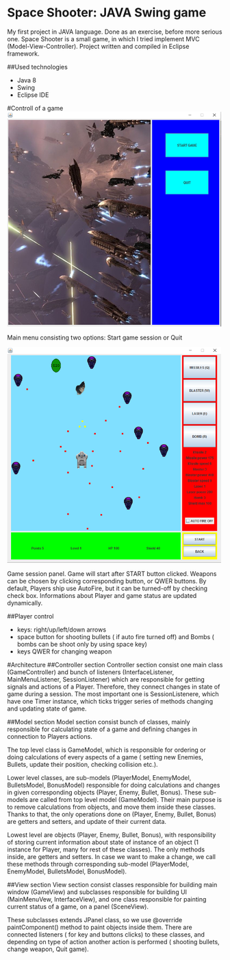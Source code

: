 # Space Shooter: JAVA Swing game

My first project in JAVA language. Done as an exercise, before more serious one.
Space Shooter is a small game, in which I tried implement MVC (Model-View-Controller). Project written and compiled in Eclipse framework.

##Used technologies
- Java 8
- Swing
- Eclipse IDE

#Controll of a game
![mainMenu.png](assets/mainMenu.png)

Main menu consisting two options: Start game session or Quit

![gameSession.png](assets/gameSession.png)

Game session panel. Game will start after START button clicked. Weapons can be chosen by clicking corresponding button, or QWER buttons. By default, Players ship use AutoFire, but it can be turned-off by checking check box. Informations about Player and game status are updated dynamically.

##Player control
- keys: right/up/left/down arrows
- space button for shooting bullets ( if auto fire turned off) and Bombs ( bombs can be shoot only by using space key)
- keys QWER for changing weapon

#Architecture
##Controller section
Controller section consist one main class (GameController) and bunch of listeners (InterfaceListener, MainMenuListener, SessionListener) which are responsible for getting signals and actions of a Player. Therefore, they connect changes in state of game during a session.
The most important one is SessionListenere, which have one Timer instance, which ticks trigger series of methods changing and updating state of game.

##Model section
Model section consist bunch of classes, mainly responsible for calculating state of a game and defining changes in connection to Players actions.

The top level class is GameModel, which is responsible for ordering or doing calculations of every aspects of a game ( setting new Enemies, Bullets, update their position, checking collision etc.). 

Lower level classes, are sub-models (PlayerModel, EnemyModel, BulletsModel, BonusModel) responsible for doing calculations and changes in given corresponding objects (Player, Enemy, Bullet, Bonus). These sub-models are called from top level model (GameModel). Their main purpose is to remove calculations from objects, and move them inside these classes. Thanks to that, the only operations done on (Player, Enemy, Bullet, Bonus) are getters and setters, and update of their current data.

Lowest level are objects (Player, Enemy, Bullet, Bonus), with responsibility of storing current information about state of instance of an object (1 instance for Player, many for rest of these classes). The only methods inside, are getters and setters. In case we want to make a change, we call these methods through corresponding sub-model (PlayerModel, EnemyModel, BulletsModel, BonusModel).

##View section
View section consist classes responsible for building main window (GameView) and subclasses responsible for building UI (MainMenuVew, InterfaceView), and one class responsible for painting current status of a game, on a panel (SceneView).

These subclasses extends JPanel class, so we use @override paintComponent() method to paint objects inside them.
There are connected listeners ( for key and buttons clicks) to these classes, and depending on type of action another action is performed ( shooting bullets, change weapon, Quit game).
